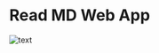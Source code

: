 # Read MD Web App

![text](https://github.com/hermantoXYZ/padinusantara/blob/main/images-web/vv1.png)
